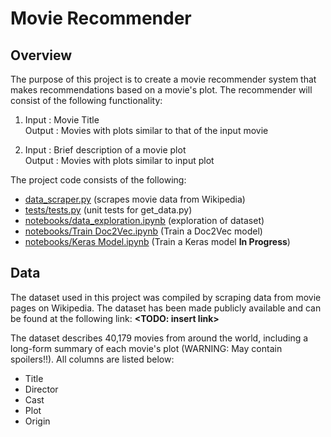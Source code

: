 # Movie Recommender

**Overview**
---
The purpose of this project is to create a movie recommender system that makes recommendations based on a movie's plot.  The recommender will consist of the following functionality:

1) Input : Movie Title  
Output : Movies with plots similar to that of the input movie

2) Input : Brief description of a movie plot  
Output : Movies with plots similar to input plot

The project code consists of the following:

* [data_scraper.py](https://github.com/jrobischon/movie_plots/blob/master/data_scraper.py) (scrapes movie data from Wikipedia)
* [tests/tests.py](https://github.com/jrobischon/movie_plots/blob/master/tests/tests.py) (unit tests for get_data.py)
* [notebooks/data_exploration.ipynb](https://github.com/jrobischon/movie_plots/blob/master/notebooks/Data%20Exploration.ipynb)
(exploration of dataset)
* [notebooks/Train Doc2Vec.ipynb](https://github.com/jrobischon/movie_plots/blob/master/notebooks/Train%20Doc2Vec.ipynb) (Train a Doc2Vec model)
* [notebooks/Keras Model.ipynb](https://github.com/jrobischon/movie_plots/blob/master/notebooks/Keras%20Model.ipynb) (Train a Keras model  **In Progress**)

**Data**
---
The dataset used in this project was compiled by scraping data from movie pages on Wikipedia.  The dataset has been made publicly available and can be found at the following link: **<TODO: insert link>**

The dataset describes 40,179 movies from around the world, including a long-form summary of each movie's plot (WARNING: May contain spoilers!!).   All columns are listed below:

* Title
* Director
* Cast
* Plot
* Origin



